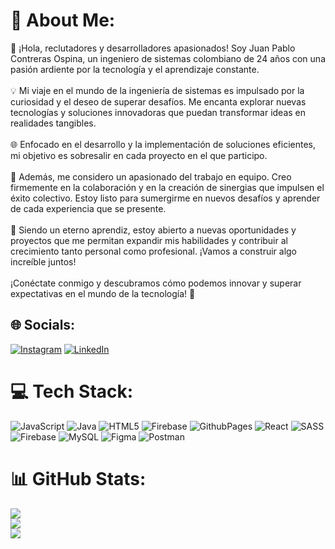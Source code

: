 # 💫 About Me:
🚀 ¡Hola, reclutadores y desarrolladores apasionados! Soy Juan Pablo Contreras Ospina, un ingeniero de sistemas colombiano de 24 años con una pasión ardiente por la tecnología y el aprendizaje constante.<br><br>💡 Mi viaje en el mundo de la ingeniería de sistemas es impulsado por la curiosidad y el deseo de superar desafíos. Me encanta explorar nuevas tecnologías y soluciones innovadoras que puedan transformar ideas en realidades tangibles.<br><br>🌐 Enfocado en el desarrollo y la implementación de soluciones eficientes, mi objetivo es sobresalir en cada proyecto en el que participo.<br><br>🤝 Además, me considero un apasionado del trabajo en equipo. Creo firmemente en la colaboración y en la creación de sinergias que impulsen el éxito colectivo. Estoy listo para sumergirme en nuevos desafíos y aprender de cada experiencia que se presente.<br><br>🌱 Siendo un eterno aprendiz, estoy abierto a nuevas oportunidades y proyectos que me permitan expandir mis habilidades y contribuir al crecimiento tanto personal como profesional. ¡Vamos a construir algo increíble juntos!<br><br>¡Conéctate conmigo y descubramos cómo podemos innovar y superar expectativas en el mundo de la tecnología! 🚀


## 🌐 Socials:
[![Instagram](https://img.shields.io/badge/Instagram-%23E4405F.svg?logo=Instagram&logoColor=white)](https://instagram.com/pablo_contreras05/) [![LinkedIn](https://img.shields.io/badge/LinkedIn-%230077B5.svg?logo=linkedin&logoColor=white)](https://linkedin.com/in/juan-contreras-8b478b242) 


# 💻 Tech Stack:
![JavaScript](https://img.shields.io/badge/javascript-%23323330.svg?style=for-the-badge&logo=javascript&logoColor=%23F7DF1E) ![Java](https://img.shields.io/badge/java-%23ED8B00.svg?style=for-the-badge&logo=openjdk&logoColor=white) ![HTML5](https://img.shields.io/badge/html5-%23E34F26.svg?style=for-the-badge&logo=html5&logoColor=white) ![Firebase](https://img.shields.io/badge/firebase-%23039BE5.svg?style=for-the-badge&logo=firebase) ![GithubPages](https://img.shields.io/badge/github%20pages-121013?style=for-the-badge&logo=github&logoColor=white) ![React](https://img.shields.io/badge/react-%2320232a.svg?style=for-the-badge&logo=react&logoColor=%2361DAFB) ![SASS](https://img.shields.io/badge/SASS-hotpink.svg?style=for-the-badge&logo=SASS&logoColor=white) ![Firebase](https://img.shields.io/badge/Firebase-039BE5?style=for-the-badge&logo=Firebase&logoColor=white) ![MySQL](https://img.shields.io/badge/mysql-%2300000f.svg?style=for-the-badge&logo=mysql&logoColor=white) ![Figma](https://img.shields.io/badge/figma-%23F24E1E.svg?style=for-the-badge&logo=figma&logoColor=white) ![Postman](https://img.shields.io/badge/Postman-FF6C37?style=for-the-badge&logo=postman&logoColor=white)
# 📊 GitHub Stats:
![](https://github-readme-stats.vercel.app/api?username=jeco880522&theme=default&hide_border=false&include_all_commits=false&count_private=false)<br/>
![](https://github-readme-streak-stats.herokuapp.com/?user=jeco880522&theme=default&hide_border=false)<br/>
![](https://github-readme-stats.vercel.app/api/top-langs/?username=jeco880522&theme=default&hide_border=false&include_all_commits=false&count_private=false&layout=compact)


